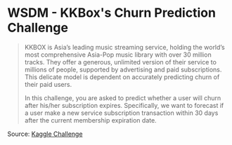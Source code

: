 # WSDM - KKBox's Churn Prediction Challenge

> KKBOX is Asia’s leading music streaming service, holding the world’s most 
>comprehensive Asia-Pop music library with over 30 million tracks. 
>They offer a generous, unlimited version of their service to millions of 
>people, supported by advertising and paid subscriptions. This delicate 
>model is dependent on accurately predicting churn of their paid users.
>
> In this challenge, you are asked to predict whether a user will churn 
>after his/her subscription expires. Specifically, we want to forecast if 
>a user make a new service subscription transaction within 30 days after 
>the current membership expiration date.


Source: [Kaggle Challenge](https://www.kaggle.com/c/kkbox-churn-prediction-challenge/overview)

